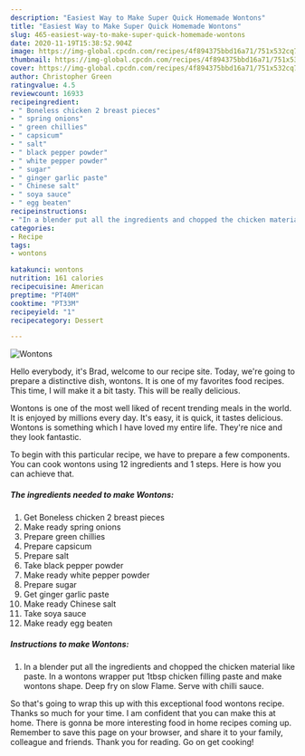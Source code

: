 ```yaml
---
description: "Easiest Way to Make Super Quick Homemade Wontons"
title: "Easiest Way to Make Super Quick Homemade Wontons"
slug: 465-easiest-way-to-make-super-quick-homemade-wontons
date: 2020-11-19T15:38:52.904Z
image: https://img-global.cpcdn.com/recipes/4f894375bbd16a71/751x532cq70/wontons-recipe-main-photo.jpg
thumbnail: https://img-global.cpcdn.com/recipes/4f894375bbd16a71/751x532cq70/wontons-recipe-main-photo.jpg
cover: https://img-global.cpcdn.com/recipes/4f894375bbd16a71/751x532cq70/wontons-recipe-main-photo.jpg
author: Christopher Green
ratingvalue: 4.5
reviewcount: 16933
recipeingredient:
- " Boneless chicken 2 breast pieces"
- " spring onions"
- " green chillies"
- " capsicum"
- " salt"
- " black pepper powder"
- " white pepper powder"
- " sugar"
- " ginger garlic paste"
- " Chinese salt"
- " soya sauce"
- " egg beaten"
recipeinstructions:
- "In a blender put all the ingredients and chopped the chicken material like paste. In a wontons wrapper put 1tbsp chicken filling paste and make wontons shape. Deep fry on slow Flame. Serve with chilli sauce."
categories:
- Recipe
tags:
- wontons

katakunci: wontons 
nutrition: 161 calories
recipecuisine: American
preptime: "PT40M"
cooktime: "PT33M"
recipeyield: "1"
recipecategory: Dessert

---
```



![Wontons](https://img-global.cpcdn.com/recipes/4f894375bbd16a71/751x532cq70/wontons-recipe-main-photo.jpg)

Hello everybody, it's Brad, welcome to our recipe site. Today, we're going to prepare a distinctive dish, wontons. It is one of my favorites food recipes. This time, I will make it a bit tasty. This will be really delicious.



Wontons is one of the most well liked of recent trending meals in the world. It is enjoyed by millions every day. It's easy, it is quick, it tastes delicious. Wontons is something which I have loved my entire life. They're nice and they look fantastic.


To begin with this particular recipe, we have to prepare a few components. You can cook wontons using 12 ingredients and 1 steps. Here is how you can achieve that.

<!--inarticleads1-->

##### The ingredients needed to make Wontons:

1. Get  Boneless chicken 2 breast pieces
1. Make ready  spring onions
1. Prepare  green chillies
1. Prepare  capsicum
1. Prepare  salt
1. Take  black pepper powder
1. Make ready  white pepper powder
1. Prepare  sugar
1. Get  ginger garlic paste
1. Make ready  Chinese salt
1. Take  soya sauce
1. Make ready  egg beaten




<!--inarticleads2-->

##### Instructions to make Wontons:

1. In a blender put all the ingredients and chopped the chicken material like paste. In a wontons wrapper put 1tbsp chicken filling paste and make wontons shape. Deep fry on slow Flame. Serve with chilli sauce.




So that's going to wrap this up with this exceptional food wontons recipe. Thanks so much for your time. I am confident that you can make this at home. There is gonna be more interesting food in home recipes coming up. Remember to save this page on your browser, and share it to your family, colleague and friends. Thank you for reading. Go on get cooking!
